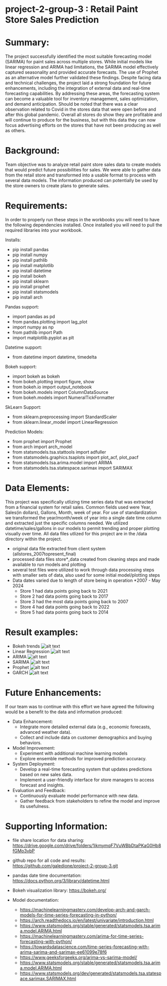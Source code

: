 # project-2-group-3 : Retail Paint Store Sales Prediction

# Summary:
The project successfully identified the most suitable forecasting model (SARIMA) for paint sales across multiple stores. While initial models like linear regression and ARIMA had limitations, the SARIMA model effectively captured seasonality and provided accurate forecasts. The use of Prophet as an alternative model further validated these findings. Despite facing data and technical challenges, the project laid a strong foundation for future enhancements, including the integration of external data and real-time forecasting capabilities. By addressing these areas, the forecasting system can become a valuable tool for inventory management, sales optimization, and demand anticipation. Should be noted that there was a clear observation related to Covid in the stores data that were open before and after this global pandemic. Overall all stores do show they are profitable and will continue to produce for the business, but with this data they can now focus advertising efforts on the stores that have not been producing as well as others. 

# Background:
Team objective was to analyze retail paint store sales data to create models that would predict future possibilities for sales. We were able to gather data from the retail store and transformed into a usable format to process with several data models. The information produced can potentially be used by the store owners to create plans to generate sales. 

# Requirements: 
In order to properly run these steps in the workbooks you will need to have the following dependencies installed. Once installed you will need to pull the required libraries into your workbook. 

Installs: 
- pip install pandas
- pip install numpy
- pip install pathlib
- pip install matplotlib
- pip install datetime
- pip install bokeh
- pip install sklearn
- pip install prophet
- pip install statsmodels
- pip install arch

Pandas support: 
- import pandas as pd
- from pandas.plotting import lag_plot
- import numpy as np
- from pathlib import Path
- import matplotlib.pyplot as plt

Datetime support: 
- from datetime import datetime, timedelta

Bokeh support:
- import bokeh as bokeh
- from bokeh.plotting import figure, show
- from bokeh.io import output_notebook
- from bokeh.models import ColumnDataSource
- from bokeh.models import NumeralTickFormatter

SkLearn Support: 
- from sklearn.preprocessing import StandardScaler
- from sklearn.linear_model import LinearRegression

Prediction Models: 
- from prophet import Prophet
- from arch import arch_model
- from statsmodels.tsa.stattools import adfuller
- from statsmodels.graphics.tsaplots import plot_acf, plot_pacf
- from statsmodels.tsa.arima.model import ARIMA
- from statsmodels.tsa.statespace.sarimax import SARIMAX

# Data Elements:
This project was specifically utlizing time series data that was extracted from a financial system for retail sales. Common fields used were Year, Sales(in dollars), Gallons, Month, week of year. For use of standardization we transformed the year/month/week of year into a single date time column and extracted just the specific columns needed. We utilized datetime/sales/gallons in our models to permit trending and proper plotting visually over time. 
All data files utlized for this project are in the /data directory within the project. 
- original data file extracted from client system (allstores_2007topresent_final)
- processed data files store*_data created from cleaning steps and made available to run models and plotting
- several test files were utilized to work through data processing steps with smaller sets of data, also used for some initial model/plotting steps
- Data dates varied due to length of store being in operation *2007 - May 2024
    - Store 1 had data points going back to 2021
    - Store 2 had data points going back to 2017
    - Store 3 had the most data points going back to 2007
    - Store 4 had data points going back to 2022
    - Store 5 had data points going back to 2014

# Result examples: 
- Bokeh trends
![alt text](images/all_stores.png)
- Linear Regression
![alt text](images/Linear_Regression.png)
- ARIMA
![alt text](images/ARIMA_model.png)
- SARIMA
![alt text](images/SARIMA_model.png)
- Prophet
![alt text](images/Prophet_model.png)
- GARCH
![alt text](images/GARCH_model.png)



# Future Enhancements:
If our team was to continue with this effort we have agreed the following would be a benefit to the data and information produced: 
- Data Enhancement:
    - Integrate more detailed external data (e.g., economic forecasts, advanced weather data).
    - Collect and include data on customer demographics and buying behaviors.
- Model Improvement:
    - Experiment with additional machine learning models
    - Explore ensemble methods for improved prediction accuracy.
- System Deployment:
    - Develop a real-time forecasting system that updates predictions based on new sales data.
    - Implement a user-friendly interface for store managers to access forecast and insights.
- Evaluation and Feedback:
    - Continuously evaluate model performance with new data.
    - Gather feedback from stakeholders to refine the model and improve its usefulness.


# Supporting Information: 
- file share location for data sharing: 
https://drive.google.com/drive/folders/1ikmymqF7VuWBbDtaPKaG0Hb8fGMo3vbP

- github repo for all code and results: 
https://github.com/galedione/project-2-group-3.git

- pandas date time documentation: 
https://docs.python.org/3/library/datetime.html

- Bokeh visualization library: 
https://bokeh.org/

- Model documentation: 
    - https://machinelearningmastery.com/develop-arch-and-garch-models-for-time-series-forecasting-in-python/
    - https://arch.readthedocs.io/en/latest/univariate/introduction.html
    - https://www.statsmodels.org/stable/generated/statsmodels.tsa.arima.model.ARIMA.html
    - https://machinelearningmastery.com/arima-for-time-series-forecasting-with-python/
    - https://towardsdatascience.com/time-series-forecasting-with-arima-sarima-and-sarimax-ee61099e78f6
    - https://www.geeksforgeeks.org/arima-vs-sarima-model/
    - https://www.statsmodels.org/stable/generated/statsmodels.tsa.arima.model.ARIMA.html
    - https://www.statsmodels.org/dev/generated/statsmodels.tsa.statespace.sarimax.SARIMAX.html